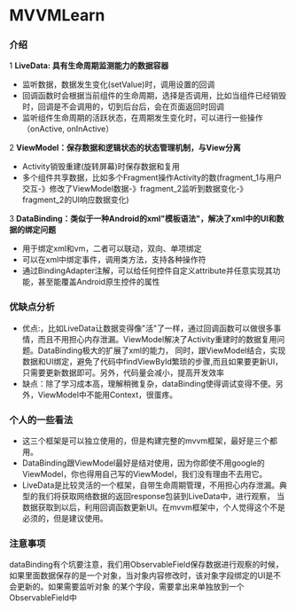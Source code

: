 # MVVMLearn

### 介绍
1 **LiveData: 具有生命周期监测能力的数据容器**
 * 监听数据，数据发生变化(setValue)时，调用设置的回调
 * 回调函数时会根据当前组件的生命周期，选择是否调用，比如当组件已经销毁时，回调是不会调用的，切到后台后，会在页面返回时回调
 * 监听组件生命周期的活跃状态，在周期发生变化时，可以进行一些操作（onActive, onInActive）

2 **ViewModel：保存数据和逻辑状态的状态管理机制，与View分离**
 * Activity销毁重建(旋转屏幕)时保存数据和复用
 * 多个组件共享数据，比如多个Fragment操作Activity的数(fragment_1与用户交互-》修改了ViewModel数据-》fragment_2监听到数据变化-》fragment_2的UI响应数据变化)

3 **DataBinding：类似于一种Android的xml"模板语法"，解决了xml中的UI和数据的绑定问题**
 * 用于绑定xml和vm，二者可以联动，双向、单项绑定
 * 可以在xml中绑定事件，调用类方法，支持各种操作符
 * 通过BindingAdapter注解，可以给任何控件自定义attribute并任意实现其功能，甚至能覆盖Android原生控件的属性


### 优缺点分析
 * 优点:，比如LiveData让数据变得像"活"了一样，通过回调函数可以做很多事情，而且不用担心内存泄漏。ViewModel解决了Activity重建时的数据复用问题。DataBinding极大的扩展了xml的能力，
同时，跟ViewModel结合，实现数据和UI绑定，避免了代码中findViewById繁琐的步骤,而且如果要更新UI，只需要更新数据即可。另外，代码量会减小，提高开发效率
 * 缺点：除了学习成本高，理解稍微复杂，dataBinding使得调试变得不便。另外，ViewModel中不能用Context，很蛋疼。

### 个人的一些看法

* 这三个框架是可以独立使用的，但是构建完整的mvvm框架，最好是三个都用。
* DataBinding跟ViewModel最好是结对使用，因为你即使不用google的ViewModel，你也得用自己写的ViewModel，我们没有理由不去用它。
* LiveData是比较灵活的一个框架，自带生命周期管理，不用担心内存泄漏。典型的我们将获取网络数据的返回response包装到LiveData中，进行观察，
当数据获取到以后，利用回调函数更新UI。在mvvm框架中，个人觉得这个不是必须的，但是建议使用。

### 注意事项
dataBinding有个坑要注意，我们用ObservableField保存数据进行观察的时候，如果里面数据保存的是一个对象，当对象内容修改时，该对象字段绑定的UI是不会更新的。如果需要监听对象
的某个字段，需要拿出来单独放到一个ObservableField中

